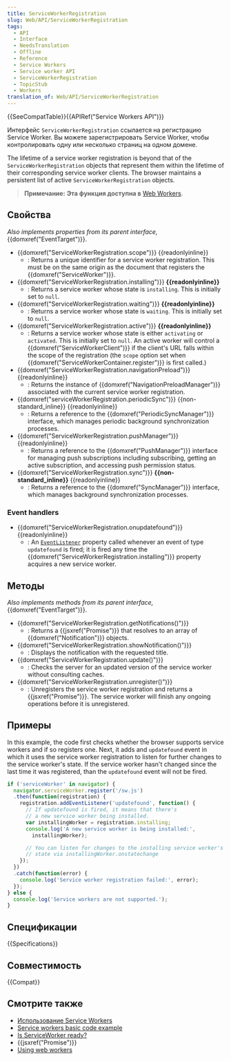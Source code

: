 ```yaml
---
title: ServiceWorkerRegistration
slug: Web/API/ServiceWorkerRegistration
tags:
  - API
  - Interface
  - NeedsTranslation
  - Offline
  - Reference
  - Service Workers
  - Service worker API
  - ServiceWorkerRegistration
  - TopicStub
  - Workers
translation_of: Web/API/ServiceWorkerRegistration
---
```

{{SeeCompatTable}}{{APIRef("Service Workers API")}}

Интерфейс `ServiceWorkerRegistration` ссылается на регистрацию Service Worker. Вы можете зарегистрировать Service Worker, чтобы контролировать одну или несколько страниц на одном домене.

The lifetime of a service worker registration is beyond that of the `ServiceWorkerRegistration` objects that represent them within the lifetime of their corresponding service worker clients. The browser maintains a persistent list of active `ServiceWorkerRegistration` objects.

> **Примечание:** **Эта функция доступна в** [Web Workers](/ru/docs/Web/API/Web_Workers_API).

## Свойства

_Also implements properties from its parent interface,_ {{domxref("EventTarget")}}.

- {{domxref("ServiceWorkerRegistration.scope")}} {{readonlyinline}}
  - : Returns a unique identifier for a service worker registration. This must be on the same origin as the document that registers the {{domxref("ServiceWorker")}}.
- {{domxref("ServiceWorkerRegistration.installing")}} **{{readonlyinline}}**
  - : Returns a service worker whose state is `installing`. This is initially set to `null`.
- {{domxref("ServiceWorkerRegistration.waiting")}} **{{readonlyinline}}**
  - : Returns a service worker whose state is `waiting`. This is initially set to `null`.
- {{domxref("ServiceWorkerRegistration.active")}} **{{readonlyinline}}**
  - : Returns a service worker whose state is either `activating` or `activated`. This is initially set to `null`. An active worker will control a {{domxref("ServiceWorkerClient")}} if the client's URL falls within the scope of the registration (the `scope` option set when {{domxref("ServiceWorkerContainer.register")}} is first called.)
- {{domxref("ServiceWorkerRegistration.navigationPreload")}} {{readonlyinline}}
  - : Returns the instance of {{domxref("NavigationPreloadManager")}} associated with the current service worker registration.
- {{domxref("serviceWorkerRegistration.periodicSync")}} {{non-standard_inline}} {{readonlyinline}}
  - : Returns a reference to the {{domxref("PeriodicSyncManager")}} interface, which manages periodic background synchronization processes.
- {{domxref("ServiceWorkerRegistration.pushManager")}} {{readonlyinline}}
  - : Returns a reference to the {{domxref("PushManager")}} interface for managing push subscriptions including subscribing, getting an active subscription, and accessing push permission status.
- {{domxref("ServiceWorkerRegistration.sync")}} **{{non-standard_inline}}** {{readonlyinline}}
  - : Returns a reference to the {{domxref("SyncManager")}} interface, which manages background synchronization processes.

### Event handlers

- {{domxref("ServiceWorkerRegistration.onupdatefound")}} {{readonlyinline}}
  - : An [`EventListener`](/ru/docs/Web/API/EventListener) property called whenever an event of type `updatefound` is fired; it is fired any time the {{domxref("ServiceWorkerRegistration.installing")}} property acquires a new service worker.

## Методы

_Also implements methods from its parent interface,_ {{domxref("EventTarget")}}.

- {{domxref("ServiceWorkerRegistration.getNotifications()")}}
  - : Returns a {{jsxref("Promise")}} that resolves to an array of {{domxref("Notification")}} objects.
- {{domxref("ServiceWorkerRegistration.showNotification()")}}
  - : Displays the notification with the requested title.
- {{domxref("ServiceWorkerRegistration.update()")}}
  - : Checks the server for an updated version of the service worker without consulting caches.
- {{domxref("ServiceWorkerRegistration.unregister()")}}
  - : Unregisters the service worker registration and returns a {{jsxref("Promise")}}. The service worker will finish any ongoing operations before it is unregistered.

## Примеры

In this example, the code first checks whether the browser supports service workers and if so registers one. Next, it adds and `updatefound` event in which it uses the service worker registration to listen for further changes to the service worker's state. If the service worker hasn't changed since the last time it was registered, than the `updatefound` event will not be fired.

```js
if ('serviceWorker' in navigator) {
  navigator.serviceWorker.register('/sw.js')
  .then(function(registration) {
    registration.addEventListener('updatefound', function() {
      // If updatefound is fired, it means that there's
      // a new service worker being installed.
      var installingWorker = registration.installing;
      console.log('A new service worker is being installed:',
        installingWorker);

      // You can listen for changes to the installing service worker's
      // state via installingWorker.onstatechange
    });
  })
  .catch(function(error) {
    console.log('Service worker registration failed:', error);
  });
} else {
  console.log('Service workers are not supported.');
}
```

## Спецификации

{{Specifications}}

## Совместимость

{{Compat}}

## Смотрите также

- [Использование Service Workers](/ru/docs/Web/API/ServiceWorker_API/Using_Service_Workers)
- [Service workers basic code example](https://github.com/mdn/sw-test)
- [Is ServiceWorker ready?](https://jakearchibald.github.io/isserviceworkerready/)
- {{jsxref("Promise")}}
- [Using web workers](/ru/docs/Web/Guide/Performance/Using_web_workers)
